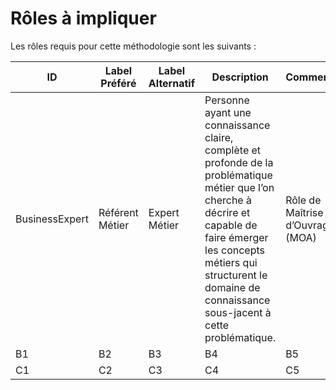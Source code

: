 Rôles à impliquer
==

Les rôles requis pour cette méthodologie sont les suivants : 
<table>
    <thead>
        <tr>
            <th>ID</th>
            <th>Label Préféré</th>
            <th>Label Alternatif</th>
            <th>Description</th>
            <th>Commentaire</th>            
        </tr>
    </thead>
    <tbody>
        <tr>
            <td>BusinessExpert</td>
            <td>Référent Métier</td>
            <td>Expert Métier</td>
            <td>Personne ayant une connaissance claire, complète et profonde de la problématique métier que l’on cherche à décrire et capable de faire émerger les concepts métiers qui structurent le domaine de connaissance sous-jacent à cette problématique.</td>
            <td>Rôle de Maîtrise d’Ouvrage (MOA)</td>
        </tr>
        <tr>
            <td>B1</td>
            <td>B2</td>
            <td>B3</td>
            <td>B4</td>
            <td>B5</td>
        </tr>
        <tr>
            <td>C1</td>
            <td>C2</td>
            <td>C3</td>
            <td>C4</td>
            <td>C5</td>
        </tr>
    </tbody>
</table>
